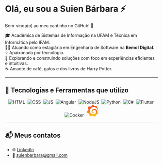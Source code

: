 # Olá, eu sou a Suien Bárbara ⚡

Bem-vinda(o) ao meu cantinho no GitHub! 🌟

🎓 Acadêmica de Sistemas de Informação na UFAM e Técnica em Informática pelo IFAM.  
👩‍💻 Atuando como estagiária em Engenharia de Software na **Bemol Digital**.  
💡 Apaixonada por tecnologia.  
🌱 Explorando e construindo soluções com foco em experiências eficientes e intuitivas.  
☕ Amante de café, gatos e dos livros de Harry Potter.

---

## 🚀 Tecnologias e Ferramentas que utilizo

<div align="center">
  
  <img src="https://cdn.jsdelivr.net/gh/devicons/devicon/icons/html5/html5-original.svg" title="HTML5" alt="HTML" width="40" height="40"/>&nbsp;
  <img src="https://cdn.jsdelivr.net/gh/devicons/devicon/icons/css3/css3-original.svg" title="CSS3" alt="CSS" width="40" height="40"/>&nbsp;
  <img src="https://cdn.jsdelivr.net/gh/devicons/devicon/icons/javascript/javascript-original.svg" title="JavaScript" alt="JS" width="40" height="40"/>&nbsp;
  <img src="https://cdn.jsdelivr.net/gh/devicons/devicon/icons/angularjs/angularjs-original.svg" title="Angular" alt="Angular" width="40" height="40"/>&nbsp;
  <img src="https://cdn.jsdelivr.net/gh/devicons/devicon/icons/nodejs/nodejs-original.svg" title="NodeJS" alt="NodeJS" width="40" height="40"/>&nbsp;
  <img src="https://cdn.jsdelivr.net/gh/devicons/devicon/icons/python/python-original.svg" title="Python" alt="Python" width="40" height="40"/>&nbsp;
  <img src="https://cdn.jsdelivr.net/gh/devicons/devicon/icons/csharp/csharp-original.svg" title="C#" alt="C#" width="40" height="40"/>&nbsp;
  <img src="https://cdn.jsdelivr.net/gh/devicons/devicon/icons/flutter/flutter-original.svg" title="Flutter" alt="Flutter" width="40" height="40"/>&nbsp;
  <img src="https://cdn.jsdelivr.net/gh/devicons/devicon/icons/docker/docker-original.svg" title="Docker" alt="Docker" width="40" height="40"/>&nbsp;
  <img src="https://raw.githubusercontent.com/grafana/grafana/master/public/img/grafana_icon.svg" title="Grafana" alt="Grafana" width="40" height="40"/>

</div>

---

## 📬 Meus contatos

- 🌐 [LinkedIn](https://www.linkedin.com/in/suien-barbara)  
- 📧 [suienbarbara@gmail.com](mailto:suienbarbara@gmail.com)

